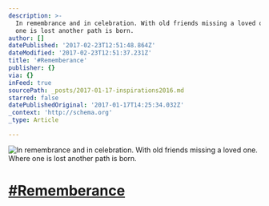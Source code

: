 ```yaml
---
description: >-
  In remembrance and in celebration. With old friends missing a loved one. Where
  one is lost another path is born.
author: []
datePublished: '2017-02-23T12:51:48.864Z'
dateModified: '2017-02-23T12:51:37.231Z'
title: '#Rememberance'
publisher: {}
via: {}
inFeed: true
sourcePath: _posts/2017-01-17-inspirations2016.md
starred: false
datePublishedOriginal: '2017-01-17T14:25:34.032Z'
_context: 'http://schema.org'
_type: Article

---
```

![In remembrance and in celebration. With old friends missing a loved one. Where one is lost another path is born.](https://the-grid-user-content.s3-us-west-2.amazonaws.com/3565efd6-b393-4791-96a1-cb02ec04133e.jpg)

# [\#Rememberance][0]

[0]: https://twitter.com/#!/search?q=%23Inspirations2016